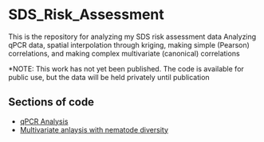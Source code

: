 # SDS_Risk_Assessment
This is the repository for analyzing my SDS risk assessment data
Analyzing qPCR data, spatial interpolation through kriging, making simple (Pearson) correlations, and making complex multivariate (canonical) correlations

*NOTE: This work has not yet been published. The code is available for public use, but the data will be held privately until publication

## Sections of code
* [qPCR Analysis](qPCR_Analysis.md)
* [Multivariate anlaysis with nematode diversity](Multivariate_SDS.md)
